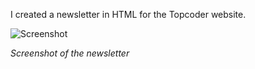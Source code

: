 I created a newsletter in HTML for the Topcoder website.

![Screenshot](assets/posts/2014-04-08-topcoder/1.webp "Screenshot")

*Screenshot of the newsletter*
 